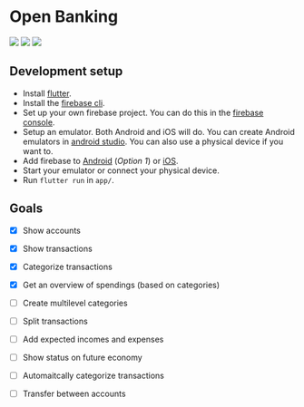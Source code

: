 # Open Banking
![](https://img.shields.io/badge/built%20with-firebase-orange.svg) ![](https://img.shields.io/badge/built%20with-flutter-blue.svg) ![](https://img.shields.io/badge/PRs-welcome-green.svg)

## Development setup
* Install [flutter](https://flutter.dev/docs/get-started/install).
* Install the [firebase cli](https://firebase.google.com/docs/cli).
* Set up your own firebase project. You can do this in the [firebase console](https://console.firebase.com).
* Setup an emulator. Both Android and iOS will do. You can create Android emulators in [android studio](https://developer.android.com/studio). You can also use a physical device if you want to.
* Add firebase to [Android](https://firebase.google.com/docs/android/setup) (*Option 1*) or [iOS](https://firebase.google.com/docs/ios/setup).
* Start your emulator or connect your physical device.
* Run `flutter run` in `app/`.

## Goals
* [x] Show accounts
* [x] Show transactions
* [x] Categorize transactions 
* [x] Get an overview of spendings (based on categories)
* [ ] Create multilevel categories
* [ ] Split transactions
* [ ] Add expected incomes and expenses 
* [ ] Show status on future economy
* [ ] Automaitcally categorize transactions
* [ ] Transfer between accounts

